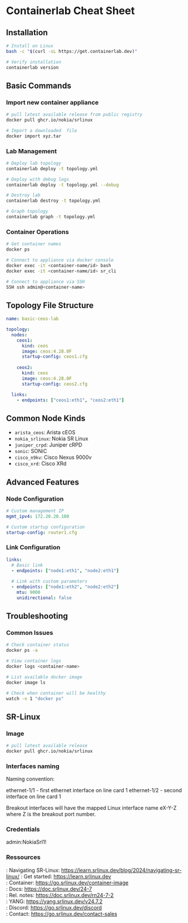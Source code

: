 # Containerlab Cheat Sheet

## Installation
```bash
# Install on Linux
bash -c "$(curl -sL https://get.containerlab.dev)"

# Verify installation
containerlab version

```

## Basic Commands

### Import new container appliance
```bash
# pull latest available release from public registry
docker pull ghcr.io/nokia/srlinux

# Import a downloaded  file
docker import xyz.tar

```
### Lab Management
```bash
# Deploy lab topology
containerlab deploy -t topology.yml

# Deploy with debug logs
containerlab deploy -t topology.yml --debug

# Destroy lab
containerlab destroy -t topology.yml

# Graph topology
containerlab graph -t topology.yml
```

### Container Operations
```bash
# Get container names
docker ps

# Connect to appliance via docker console
docker exec -it <container-name/id> bash
docker exec -it <container-name/id> sr_cli

# Connect to appliance via SSH
SSH ssh admin@<container-name>

```

## Topology File Structure
```yaml
name: basic-ceos-lab

topology:
  nodes:
    ceos1:
      kind: ceos
      image: ceos:4.28.0F
      startup-config: ceos1.cfg
      
    ceos2:
      kind: ceos
      image: ceos:4.28.0F
      startup-config: ceos2.cfg

  links:
    - endpoints: ["ceos1:eth1", "ceos2:eth1"]
```

## Common Node Kinds
- `arista_ceos`: Arista cEOS
- `nokia_srlinux`: Nokia SR Linux
- `juniper_crpd`: Juniper cRPD
- `sonic`: SONiC
- `cisco_n9kv`: Cisco Nexus 9000v
- `cisco_xrd`: Cisco XRd

## Advanced Features

### Node Configuration
```yaml
# Custom management IP
mgmt_ipv4: 172.20.20.100

# Custom startup configuration
startup-config: router1.cfg

```

### Link Configuration
```yaml
links:
  # Basic link
  - endpoints: ["node1:eth1", "node2:eth1"]
  
  # Link with custom parameters
  - endpoints: ["node1:eth2", "node2:eth2"]
    mtu: 9000
    unidirectional: false
```

## Troubleshooting

### Common Issues
```bash
# Check container status
docker ps -a

# View container logs
docker logs <container-name>

# List available docker image
docker image ls

# Check when container will be healthy
watch -n 1 "docker ps"
```


## SR-Linux

### Image

```bash
# pull latest available release
docker pull ghcr.io/nokia/srlinux
```

### Interfaces naming

Naming convention:

ethernet-1/1 - first ethernet interface on line card 1
ethernet-1/2 - second interface on line card 1

Breakout interfaces will have the mapped Linux interface name eX-Y-Z where Z is the breakout port number. 

### Credentials

admin:NokiaSrl1!

### Ressources 

: Navigating SR-Linux:  https://learn.srlinux.dev/blog/2024/navigating-sr-linux/
: Get started: https://learn.srlinux.dev                       
: Container:   https://go.srlinux.dev/container-image          
: Docs:        https://doc.srlinux.dev/24-7                    
: Rel. notes:  https://doc.srlinux.dev/rn24-7-2                
: YANG:        https://yang.srlinux.dev/v24.7.2                
: Discord:     https://go.srlinux.dev/discord                 
: Contact:     https://go.srlinux.dev/contact-sales   


